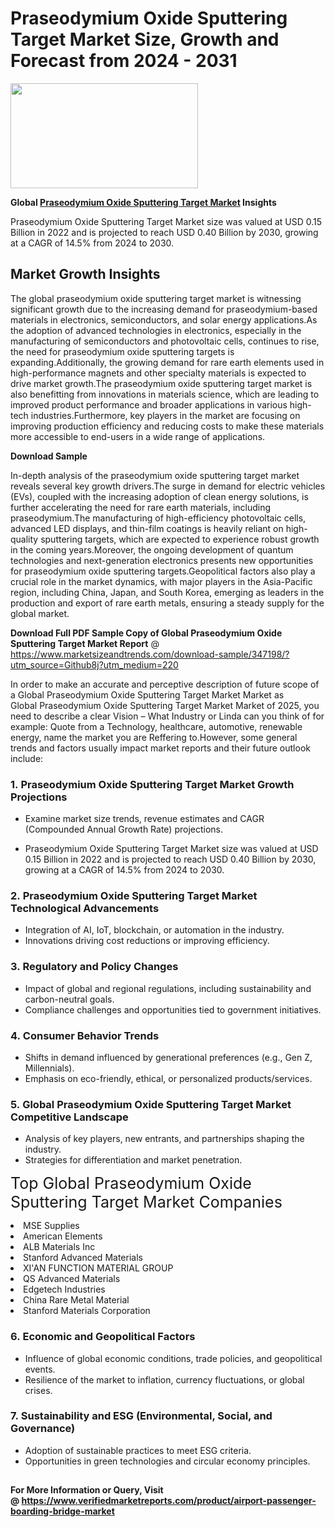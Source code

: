 <H1>Praseodymium Oxide Sputtering Target Market Size, Growth and Forecast from 2024 - 2031</H1><img class="aligncenter size-medium wp-image-584254" src="https://thirdeyenews.in/wp-content/uploads/2024/09/Global-Market-Research-300x168.jpeg" alt="" width="300" height="168" /><p><strong>Global&nbsp;<a href="https://www.marketsizeandtrends.com/download-sample/347198/?utm_source=Github8j?utm_medium=220">Praseodymium Oxide Sputtering Target Market</a> Insights</strong></p><p>Praseodymium Oxide Sputtering Target Market size was valued at USD 0.15 Billion in 2022 and is projected to reach USD 0.40 Billion by 2030, growing at a CAGR of 14.5% from 2024 to 2030.</p><p><h2>Market Growth Insights</h2> <p>The global praseodymium oxide sputtering target market is witnessing significant growth due to the increasing demand for praseodymium-based materials in electronics, semiconductors, and solar energy applications.As the adoption of advanced technologies in electronics, especially in the manufacturing of semiconductors and photovoltaic cells, continues to rise, the need for praseodymium oxide sputtering targets is expanding.Additionally, the growing demand for rare earth elements used in high-performance magnets and other specialty materials is expected to drive market growth.The praseodymium oxide sputtering target market is also benefitting from innovations in materials science, which are leading to improved product performance and broader applications in various high-tech industries.Furthermore, key players in the market are focusing on improving production efficiency and reducing costs to make these materials more accessible to end-users in a wide range of applications.</p> <p><strong>Download Sample</strong></p> <p>In-depth analysis of the praseodymium oxide sputtering target market reveals several key growth drivers.The surge in demand for electric vehicles (EVs), coupled with the increasing adoption of clean energy solutions, is further accelerating the need for rare earth materials, including praseodymium.The manufacturing of high-efficiency photovoltaic cells, advanced LED displays, and thin-film coatings is heavily reliant on high-quality sputtering targets, which are expected to experience robust growth in the coming years.Moreover, the ongoing development of quantum technologies and next-generation electronics presents new opportunities for praseodymium oxide sputtering targets.Geopolitical factors also play a crucial role in the market dynamics, with major players in the Asia-Pacific region, including China, Japan, and South Korea, emerging as leaders in the production and export of rare earth metals, ensuring a steady supply for the global market.</p> <p><span class=""><strong>Download Full PDF Sample Copy of Global Praseodymium Oxide Sputtering Target Market Report</strong> @ <a href="https://www.marketsizeandtrends.com/download-sample/347198/?utm_source=Github8j?utm_medium=220" target="_blank">https://www.marketsizeandtrends.com/download-sample/347198/?utm_source=Github8j?utm_medium=220</a></span></p><p>In order to make an accurate and perceptive description of future scope of a Global&nbsp;Praseodymium Oxide Sputtering Target Market Market as Global&nbsp;Praseodymium Oxide Sputtering Target Market Market of 2025, you need to describe a clear Vision &ndash; What Industry or Linda can you think of for example: Quote from a Technology, healthcare, automotive, renewable energy, name the market you are Reffering to.However, some general trends and factors usually impact market reports and their future outlook include:</p><h3>1.&nbsp;<strong>Praseodymium Oxide Sputtering Target Market Growth Projections</strong></h3><ul><li>Examine market size trends, revenue estimates and CAGR (Compounded Annual Growth Rate) projections.</li><li><p>Praseodymium Oxide Sputtering Target Market size was valued at USD 0.15 Billion in 2022 and is projected to reach USD 0.40 Billion by 2030, growing at a CAGR of 14.5% from 2024 to 2030.</p></li></ul><h3>2.&nbsp;<strong>Praseodymium Oxide Sputtering Target Market Technological Advancements</strong></h3><ul><li>Integration of AI, IoT, blockchain, or automation in the industry.</li><li>Innovations driving cost reductions or improving efficiency.</li></ul><h3>3.&nbsp;<strong>Regulatory and Policy Changes</strong></h3><ul><li>Impact of global and regional regulations, including sustainability and carbon-neutral goals.</li><li>Compliance challenges and opportunities tied to government initiatives.</li></ul><h3>4.&nbsp;<strong>Consumer Behavior Trends</strong></h3><ul><li>Shifts in demand influenced by generational preferences (e.g., Gen Z, Millennials).</li><li>Emphasis on eco-friendly, ethical, or personalized products/services.</li></ul><h3>5.&nbsp;<strong>Global Praseodymium Oxide Sputtering Target Market Competitive Landscape</strong></h3><ul><li>Analysis of key players, new entrants, and partnerships shaping the industry.</li><li>Strategies for differentiation and market penetration.</li></ul><p data-pm-slice="1 1 []"><span style="color: inherit; font-family: inherit; font-size: 25px;">Top Global Praseodymium Oxide Sputtering Target Market Companies</span></p><div class="" data-test-id=""><p><li>MSE Supplies</li><li> American Elements</li><li> ALB Materials Inc</li><li> Stanford Advanced Materials</li><li> XI'AN FUNCTION MATERIAL GROUP</li><li> QS Advanced Materials</li><li> Edgetech Industries</li><li> China Rare Metal Material</li><li> Stanford Materials Corporation</li></p></div><h3>6.&nbsp;<strong>Economic and Geopolitical Factors</strong></h3><ul><li>Influence of global economic conditions, trade policies, and geopolitical events.</li><li>Resilience of the market to inflation, currency fluctuations, or global crises.</li></ul><h3>7.&nbsp;<strong>Sustainability and ESG (Environmental, Social, and Governance)</strong></h3><ul><li>Adoption of sustainable practices to meet ESG criteria.</li><li>Opportunities in green technologies and circular economy principles.</li></ul><h2><strong style="font-size: 14px;">For More Information or Query, Visit @&nbsp;</strong><a style="background-color: #ffffff; font-size: 14px;" href="https://www.marketsizeandtrends.com/report/praseodymium-oxide-sputtering-target-market/" target="_blank">https://www.verifiedmarketreports.com/product/airport-passenger-boarding-bridge-market</a></h2>